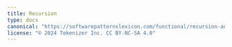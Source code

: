 ```yaml
---
title: Recursion
type: docs
canonical: "https://softwarepatternslexicon.com/functional/recursion-and-iteration-patterns/recursion"
license: "© 2024 Tokenizer Inc. CC BY-NC-SA 4.0"
---
```

